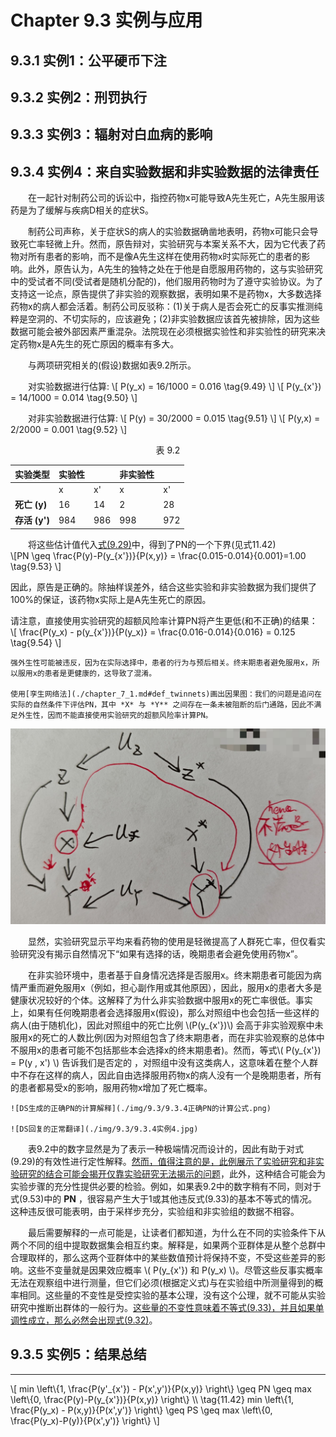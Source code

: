 # Chapter 9.3 实例与应用

## 9.3.1 实例1：公平硬币下注


## 9.3.2 实例2：刑罚执行


## 9.3.3 实例3：辐射对白血病的影响


## 9.3.4 实例4：来自实验数据和非实验数据的法律责任
&emsp;&emsp;在一起针对制药公司的诉讼中，指控药物x可能导致A先生死亡，A先生服用该药是为了缓解与疾病D相关的症状S。

&emsp;&emsp;制药公司声称，关于症状S的病人的实验数据确凿地表明，药物x可能只会导致死亡率轻微上升。然而，原告辩对，实验研究与本案关系不大，因为它代表了药物对所有患者的影响，而不是像A先生这样在使用药物x时实际死亡的患者的影响。此外，原告认为，A先生的独特之处在于他是自愿服用药物的，这与实验研究中的受试者不同(受试者是随机分配的)，他们服用药物时为了遵守实验协议。为了支持这一论点，原告提供了非实验的观察数据，表明如果不是药物x，大多数选择药物x的病人都会活着。制药公司反驳称：(1)关于病人是否会死亡的反事实推测纯粹是空洞的、不切实际的，应该避免；(2)非实验数据应该首先被排除，因为这些数据可能会被外部因素严重混杂。法院现在必须根据实验性和非实验性的研究来决定药物x是A先生的死亡原因的概率有多大。  

&emsp;&emsp;与两项研究相关的(假设)数据如表9.2所示。

&emsp;&emsp;对实验数据进行估算:
\\[ P(y_x) = 16/1000 = 0.016  \tag{9.49} \\]
\\[ P(y_{x'}) = 14/1000 = 0.014  \tag{9.50} \\]

&emsp;&emsp;对非实验数据进行估算:
\\[ P(y) = 30/2000 = 0.015  \tag{9.51} \\]
\\[ P(y,x) = 2/2000 = 0.001  \tag{9.52} \\]

<p align="center" >表 9.2</p>

|   实验类型     | 实验性 |  | 非实验性|    |
|----------------|---------------|---------------|---------------|--|
|               |x |x'| x |x'|
| **死亡 (y)** | 16|14            |2     | 28           |
| **存活 (y')** | 984  | 986  |    998  | 972|

&emsp;&emsp;将这些估计值代入[式(9.29)](./chapter_9_2.md#thm9.2.15)中，得到了PN的一个下界(见式11.42)  
\\[PN \geq \frac{P(y)-P(y_{x'})}{P(x,y)} = \frac{0.015-0.014}{0.001}=1.00 \tag{9.53} \\]

因此，原告是正确的。除抽样误差外，结合这些实验和非实验数据为我们提供了100%的保证，该药物x实际上是A先生死亡的原因。

请注意，直接使用实验研究的超额风险率计算PN将产生更低(和不正确)的结果：  
\\[ \frac{P(y_x) - p(y_{x'})}{P(y_x)} = \frac{0.016-0.014}{0.016} = 0.125 \tag{9.54} \\]
```admonish caution title="不满足(强)外生性"
强外生性可能被违反，因为在实际选择中，患者的行为与预后相关。终末期患者避免服用x，所以服用x的患者是更健康的，这导致了混淆。

使用[孪生网络法](./chapter_7_1.md#def_twinnets)画出因果图：我们的问题是追问在实际的自然条件下评估PN，其中 *X* 与 *Y** 之间存在一条未被阻断的后门通路，因此不满足外生性，因而不能直接使用实验研究的超额风险率计算PN。

```

![孪生网络法](./img/9.3/9.3.4孪生网络法.jpg)

&emsp;&emsp;显然，实验研究显示平均来看药物的使用是轻微提高了人群死亡率，但仅看实验研究没有揭示自然情况下“如果有选择的话，晚期患者会避免使用药物x”。

&emsp;&emsp;在非实验环境中，患者基于自身情况选择是否服用x。终末期患者可能因为病情严重而避免服用x（例如，担心副作用或其他原因），因此，服用x的患者大多是健康状况较好的个体。这解释了为什么非实验数据中服用x的死亡率很低。事实上，如果有任何晚期患者会选择服用x(假设)，那么对照组中也会包括一些这样的病人(由于随机化)，因此对照组中的死亡比例 \\(P(y_{x'})\\) 会高于非实验观察中未服用x的死亡的人数比例(因为对照组包含了终末期患者，而在非实验观察的总体中不服用x的患者可能不包括那些本会选择x的终末期患者)。然而，等式\\( P(y_{x'}) = P(y , x') \\) 告诉我们是否定的 ，对照组中没有这类病人，这意味着在整个人群中不存在这样的病人，因此自由选择服用药物x的病人没有一个是晚期患者，所有的患者都易受x的影响，服用药物x增加了死亡概率。 

```admonish caution title="关键概念与逻辑链"
![DS生成的正确PN的计算解释](./img/9.3/9.3.4正确PN的计算公式.png)

![DS回复的正常翻译](./img/9.3/9.3.4实例4.jpg)

```

&emsp;&emsp;表9.2中的数字显然是为了表示一种极端情况而设计的，因此有助于对式(9.29)的有效性进行定性解释。<a id="exm9.3.4">[然而，值得注意的是，此例展示了实验研究和非实验研究的结合可能会揭开仅靠实验研究无法揭示的问题](./chapter_9.md#exm9.3.4)</a>，此外，这种结合可能会为实验步骤的充分性提供必要的检验。例如，如果表9.2中的数字稍有不同，则对于式(9.53)中的 **PN** ，很容易产生大于1或其他违反式(9.33)的基本不等式的情况。这种违反很可能表明，由于采样步充分，实验组和非实验组的数据不相容。  

&emsp;&emsp;最后需要解释的一点可能是，让读者们都知道，为什么在不同的实验条件下从两个不同的组中提取数据集会相互约束。解释是，如果两个亚群体是从整个总群中合理取样的，那么这两个亚群体中的某些数值预计将保持不变，不受这些差异的影响。这些不变量就是因果效应概率 \\( P(y_{x'}) 和 P(y_x) \\)。尽管这些反事实概率无法在观察组中进行测量，但它们必须(根据定义式)与在实验组中所测量得到的概率相同。这些量的不变性是受控实验的基本公理，没有这个公理，就不可能从实验研究中推断出群体的一般行为。<a id = "ref9.3.4">[这些量的不变性意味着不等式(9.33)，并且如果单调性成立，那么必然会出现式(9.32)](./chapter_9_2.md#ref9.2.4)</a>。

## 9.3.5 实例5：结果总结


***

\\[ min \left\\{1, \frac{P(y'\_{x'}) - P(x',y')}{P(x,y)}  \right\\} \geq PN \geq max \left\\{0, \frac{P(y)-P(y_{x'})}{P(x,y)} \right\\}   \\\\    \tag{11.42}
 min \left\\{1, \frac{P(y_x) - P(x,y)}{P(x',y')}  \right\\} \geq PS \geq max \left\\{0, \frac{P(y_x)-P(y)}{P(x',y')} \right\\}
 \\]